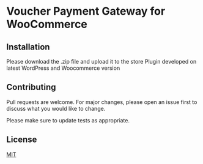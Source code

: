 # Voucher Payment Gateway for WooCommerce


## Installation
Please download the .zip file and upload it to the store
Plugin developed on latest WordPress and Woocommerce version


## Contributing
Pull requests are welcome. For major changes, please open an issue first to discuss what you would like to change.

Please make sure to update tests as appropriate.

## License
[MIT](https://choosealicense.com/licenses/mit/)